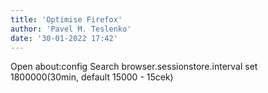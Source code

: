 ```yaml
---
title: 'Optimise Firefox'
author: 'Pavel M. Teslenko'
date: '30-01-2022 17:42'
---
```


Open about:config
Search browser.sessionstore.interval
set 1800000(30min, default 15000 - 15cek)
